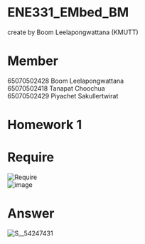 # ENE331_EMbed_BM
create by Boom  Leelapongwattana (KMUTT) 
# Member
65070502428 Boom Leelapongwattana <br>
65070502418 Tanapat Choochua <br>
65070502429 Piyachet Sakullertwirat <br>
# Homework 1
# Require 
![Require](https://github.com/user-attachments/assets/1a39e50b-575e-48bf-a687-d9dc34a7fcb2) <br>
![image](https://github.com/user-attachments/assets/0a62416f-d67d-44b4-83b6-a388a6ed6966) <br>
# Answer
![S__54247431](https://github.com/user-attachments/assets/9c2de40a-d74b-4856-b72a-1a8e3f4f9fe5)

